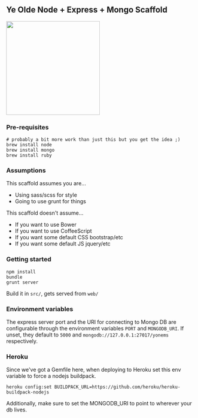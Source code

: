 ## Ye Olde Node + Express + Mongo Scaffold

<img src="http://media0.giphy.com/media/LGzrggUppEBdm/giphy.gif" width=250 height=250/>

### Pre-requisites

    # probably a bit more work than just this but you get the idea ;)
    brew install node
    brew install mongo
    brew install ruby

### Assumptions

This scaffold assumes you are...
* Using sass/scss for style
* Going to use grunt for things

This scaffold doesn't assume...
* If you want to use Bower
* If you want to use CoffeeScript
* If you want some default CSS bootstrap/etc
* If you want some default JS jquery/etc

### Getting started

    npm install
    bundle
    grunt server

Build it in ``src/``, gets served from ``web/``

### Environment variables

The express server port and the URI for connecting to Mongo DB are configurable
through the environment variables ``PORT`` and ``MONGODB_URI``. If unset, they
default to ``5000`` and ``mongodb://127.0.0.1:27017/yonems`` respectively.

### Heroku

Since we've got a Gemfile here, when deploying to Heroku
set this env variable to force a nodejs buildpack.

    heroku config:set BUILDPACK_URL=https://github.com/heroku/heroku-buildpack-nodejs

Additionally, make sure to set the MONGODB_URI to point to wherever your db lives.
